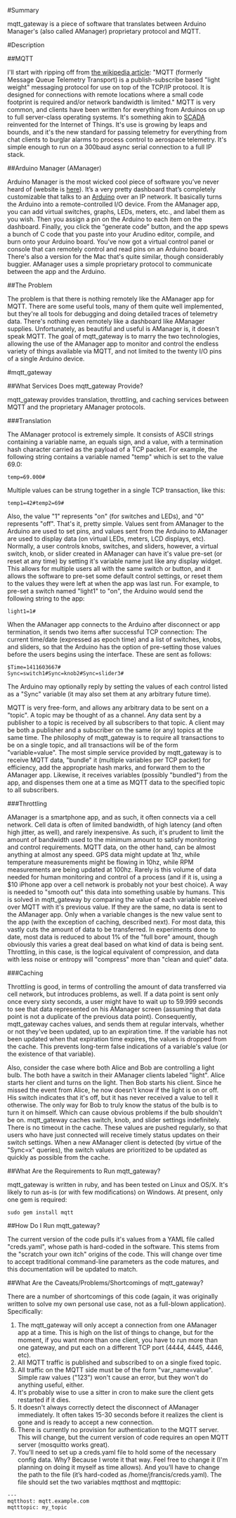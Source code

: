 #Summary

mqtt_gateway is a piece of software that translates between Arduino Manager's (also called AManager) proprietary protocol and MQTT.

#Description

##MQTT

I'll start with ripping off from [the wikipedia article](https://en.wikipedia.org/wiki/MQTT):  "MQTT (formerly Message Queue Telemetry Transport) is a publish-subscribe based "light weight" messaging protocol for use on top of the TCP/IP protocol. It is designed for connections with remote locations where a small code footprint is required and/or network bandwidth is limited."  MQTT is very common, and clients have been written for everything from Arduinos on up to full server-class operating systems.  It's something akin to [SCADA](https://en.wikipedia.org/wiki/SCADA) reinvented for the Internet of Things.  It's use is growing by leaps and bounds, and it's the new standard for passing telemetry for everything from chat clients to burglar alarms to process control to aerospace telemetry.  It's simple enough to run on a 300baud async serial connection to a full IP stack.

##Arduino Manager (AManager)

Arduino Manager is the most wicked cool piece of software you’ve never heard of (website is [here](https://sites.google.com/site/fabboco/home/arduino-manager-for-iphone-ipad)).  It’s a very pretty dashboard that’s completely customizable that talks to an [Arduino](http://www.arduino.cc/) over an IP network.  It basically turns the Arduino into a remote-controlled I/O device.  From the AManager app, you can add virtual switches, graphs, LEDs, meters, etc., and label them as you wish.  Then you assign a pin on the Arduino to each item on the dashboard.  Finally, you click the “generate code” button, and the app spews a bunch of C code that you paste into your Arudino editor, compile, and burn onto your Arduino board.  You’ve now got a virtual control panel or console that can remotely control and read pins on an Arduino board.  There's also a version for the Mac that's quite similar, though considerably buggier.  AManager uses a simple proprietary protocol to communicate between the app and the Arduino.

##The Problem

The problem is that there is nothing remotely like the AManager app for MQTT.  There are some useful tools, many of them quite well implemented, but they're all tools for debugging and doing detailed traces of telemetry data.  There's nothing even remotely like a dashboard like AManager supplies.  Unfortunately, as beautiful and useful is AManager is, it doesn't speak MQTT.  The goal of mqtt_gateway is to marry the two technologies, allowing the use of the AManager app to monitor and control the endless variety of things available via MQTT, and not limited to the twenty I/O pins of a single Arduino device.

#mqtt_gateway

##What Services Does mqtt_gateway Provide?

mqtt_gateway provides translation, throttling, and caching services between MQTT and the proprietary AManager protocols.

###Translation

The AManager protocol is extremely simple.  It consists of ASCII strings containing a variable name, an equals sign, and a value, with a termination hash character carried as the payload of a TCP packet.  For example, the following string contains a variable named "temp" which is set to the value 69.0:

```
temp=69.000#
```

Multiple values can be strung together in a single TCP transaction, like this:

```
temp1=42#temp2=69#
```

Also, the value "1" represents "on" (for switches and LEDs), and "0" represents "off".  That's it, pretty simple.  Values sent from AManager to the Arduino are used to set pins, and values sent from the Arduino to AManager are used to display data (on virtual LEDs, meters, LCD displays, etc).  Normally, a user controls knobs, switches, and sliders, however, a virtual switch, knob, or slider created in AManager can have it's value pre-set (or reset at any time) by setting it's variable name just like any display widget.  This allows for multiple users all with the same switch or button, and it allows the software to pre-set some default control settings, or reset them to the values they were left at when the app was last run.  For example, to pre-set a switch named "light1" to 
"on", the Arduino would send the following string to the app:

```
light1=1#
```

When the AManager app connects to the Arduino after disconnect or app termination, it sends two items after successful TCP connection:  The current time/date (expressed as epoch time) and a list of switches, knobs, and sliders, so that the Arduino has the option of pre-setting those values before the users begins using the interface.  These are sent as follows:

```
$Time=1411603667#
Sync=switch1#Sync=knob2#Sync=slider3#
```

The Arduino may optionally reply by setting the values of each control listed as a "Sync" variable (it may also set them at any arbitrary future time).

MQTT is very free-form, and allows any arbitrary data to be sent on a "topic".  A topic may be thought of as a channel.  Any data sent by a publisher to a topic is received by all subscribers to that topic.  A client may be both a publisher and a subscriber on the same (or any) topics at the same time.  The philosophy of mqtt_gateway is to require all transactions to be on a single topic, and all transactions will be of the form "variable=value".  The most simple service provided by mqtt_gateway is to receive MQTT data, "bundle" it (multiple variables per TCP packet) for efficiency, add the appropriate hash marks, and forward them to the AManager app.  Likewise, it receives variables (possibly "bundled") from the app, and dispenses them one at a time as MQTT data to the specified topic to all subscribers.

###Throttling

AManager is a smartphone app, and as such, it often connects via a cell network.  Cell data is often of limited bandwidth, of high latency (and often high jitter, as well), and rarely inexpensive.  As such, it's prudent to limit the amount of bandwidth used to the minimum amount to satisfy monitoring and control requirements.  MQTT data, on the other hand, can be almost anything at almost any speed.  GPS data might update at 1hz, while temperature measurements might be flowing in 10hz, while RPM measurements are being updated at 100hz.  Rarely is this volume of data needed for human monitoring and control of a process (and if it is, using a $10 iPhone app over a cell network is probably not your best choice).  A way is needed to "smooth out" this data into something usable by humans.  This is solved in mqtt_gateway by comparing the value of each variable received over MQTT with it's previous value.  If they are the same, no data is sent to the AManager app.  Only when a variable changes is the new value sent to the app (with the exception of caching, described next).  For most data, this vastly cuts the amount of data to be transferred.  In experiments done to date, most data is reduced to about 1% of the "full bore" amount, though obviously this varies a great deal based on what kind of data is being sent.  Throttling, in this case, is the logical equivalent of compression, and data with less noise or entropy will "compress" more than "clean and quiet" data.

###Caching

Throttling is good, in terms of controlling the amount of data transferred via cell network, but introduces problems, as well.  If a data point is sent only once every sixty seconds, a user might have to wait up to 59.999 seconds to see that data represented on his AManager screen (assuming that data point is not a duplicate of the previous data point).  Consequently, mqtt_gateway caches values, and sends them at regular intervals, whether or not they've been updated, up to an expiration time.  If the variable has not been updated when that expiration time expires, the values is dropped from the cache.  This prevents long-term false indications of a variable's value (or the existence of that variable).

Also, consider the case where both Alice and Bob are controlling a light bulb.  The both have a switch in their AManager clients labeled "light".  Alice starts her client and turns on the light.  Then Bob starts his client.  Since he missed the event from Alice, he now doesn't know if the light is on or off.  His switch indicates that it's off, but it has never received a value to tell it otherwise.  The only way for Bob to truly know the status of the bulb is to turn it on himself.  Which can cause obvious problems if the bulb shouldn't be on.  mqtt_gateway caches switch, knob, and slider settings indefinitely.  There is no timeout in the cache.  These values are pushed regularly, so that users who have just connected will receive timely status updates on their switch settings.  When a new AManager client is detected (by virtue of the "Sync=x" queries), the switch values are prioritized to be updated as quickly as possible from the cache.

##What Are the Requirements to Run mqtt_gateway?

mqtt_gateway is written in ruby, and has been tested on Linux and OS/X.  It's likely to run as-is (or with few modifications) on Windows.  At present, only one gem is required:

```
sudo gem install mqtt
```

##How Do I Run mqtt_gateway?

The current version of the code pulls it's values from a YAML file called "creds.yaml", whose path is hard-coded in the software.  This stems from the  "scratch your own itch" origins of the code.  This will change over time to accept traditional command-line parameters as the code matures, and this documentation will be updated to match.

##What Are the Caveats/Problems/Shortcomings of mqtt_gateway?

There are a number of shortcomings of this code (again, it was originally written to solve my own personal use case, not as a full-blown application).  Specifically:

1. The mqtt_gateway will only accept a connection from one AManager app at a time.  This is high on the list of things to change, but for the moment, if you want more than one client, you have to run more than one gateway, and put each on a different TCP port (4444, 4445, 4446, etc).
2. All MQTT traffic is published and subscribed to on a single fixed topic.
3. All traffic on the MQTT side must be of the form "var_name=value".  Simple raw values ("123") won't cause an error, but they won't do anything useful, either.
4. It's probably wise to use a sitter in cron to make sure the client gets restarted if it dies.
5. It doesn't always correctly detect the disconnect of AManager immediately.  It often takes 15-30 seconds before it realizes the client is gone and is ready to accept a new connection.
6. There is currently no provision for authentication to the MQTT server.  This will change, but the current version of code requires an open MQTT server (mosquitto works great).
7. You’ll need to set up a creds.yaml file to hold some of the necessary config data.  Why?  Because I wrote it that way.  Feel free to change it (I'm planning on doing it myself as time allows).  And you’ll have to change the path to the file (it’s hard-coded as /home/jfrancis/creds.yaml).  The file should set the two variables mqtthost and mqtttopic:

```
---
mqtthost: mqtt.example.com
mqtttopic: my_topic
```
